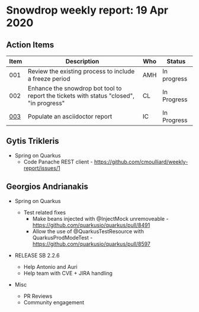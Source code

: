 # Snowdrop weekly report: 19 Apr 2020

## Action Items

| Item                                        | Description                                                                             | Who | Status      |
| ------------------------------------------- | --------------------------------------------------------------------------------------- | --- | ----------- |
| 001                                         | Review the existing process to include a freeze period                                  | AMH | In progress |
| 002                                         | Enhance the snowdrop bot tool to report the tickets with status "closed", "in progress" | CL  | In Progress |
| [003](https://github.com/snowdrop/issues/3) | Populate an asciidoctor report                                                          | IC  | In Progress |


## Gytis Trikleris

 - Spring on Quarkus
   - Code Panache REST client - <https://github.com/cmoulliard/weekly-report/issues/1>

## Georgios Andrianakis

- Spring on Quarkus
    - Test related fixes
        - Make beans injected with @InjectMock unremoveable - <https://github.com/quarkusio/quarkus/pull/8491>
        - Allow the use of @QuarkusTestResource with QuarkusProdModeTest - <https://github.com/quarkusio/quarkus/pull/8597>

- RELEASE SB 2.2.6
    - Help Antonio and Auri
    - Help team with CVE + JIRA handling
- Misc
    - PR Reviews
    - Community engagement